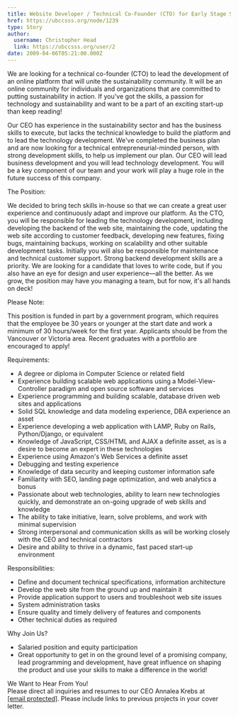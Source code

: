 ```yaml
---
title: Website Developer / Technical Co-Founder (CTO) for Early Stage Start-Up 
href: https://ubccsss.org/node/1239
type: Story
author:
  username: Christopher Head
  link: https://ubccsss.org/user/2
date: 2009-04-06T05:21:00.000Z
---
```


<div class="field field-name-body field-type-text-with-summary field-label-hidden"><div class="field-items"><div class="field-item even"><p>We are looking for a technical co-founder (CTO) to lead the development of an online platform that will unite the sustainability community. It will be an online community for individuals and organizations that are committed to putting sustainability in action. If you&apos;ve got the skills, a passion for technology and sustainability and want to be a part of an exciting start-up than keep reading!</p>
<p>Our CEO has experience in the sustainability sector and has the business skills to execute, but lacks the technical knowledge to build the platform and to lead the technology development. We&apos;ve completed the business plan and are now looking for a technical entrepreneurial-minded person, with strong development skills, to help us implement our plan. Our CEO will lead business development and you will lead technology development. You will be a key component of our team and your work will play a huge role in the future success of this company.</p>
<p>The Position:</p>
<p>We decided to bring tech skills in-house so that we can create a great user experience and continuously adapt and improve our platform. As the CTO, you will be responsible for leading the technology development, including developing the backend of the web site, maintaining the code, updating the web site according to customer feedback, developing new features, fixing bugs, maintaining backups, working on scalability and other suitable development tasks. Initially you will also be responsible for maintenance and technical customer support. Strong backend development skills are a priority. We are looking for a candidate that loves to write code, but if you also have an eye for design and user experience&#x2014;all the better. As we grow, the position may have you managing a team, but for now, it&apos;s all hands on deck!</p>
<p>Please Note:</p>
<p>This position is funded in part by a government program, which requires that the employee be 30 years or younger at the start date and work a minimum of 30 hours/week for the first year. Applicants should be from the Vancouver or Victoria area. Recent graduates with a portfolio are encouraged to apply!</p>
<p>Requirements:</p>
<ul>
<li>A degree or diploma in Computer Science or related field</li>
<li>Experience building scalable web applications using a Model-View-Controller paradigm and open source software and services</li>
<li>Experience programming and building scalable, database driven web sites and applications</li>
<li>Solid SQL knowledge and data modeling experience, DBA experience an asset</li>
<li>Experience developing a web application with LAMP, Ruby on Rails, Python/Django, or equivalent</li>
<li>Knowledge of JavaScript, CSS/HTML and AJAX a definite asset, as is a desire to become an expert in these technologies</li>
<li>Experience using Amazon&apos;s Web Services a definite asset</li>
<li>Debugging and testing experience</li>
<li>Knowledge of data security and keeping customer information safe</li>
<li>Familiarity with SEO, landing page optimization, and web analytics a bonus</li>
<li>Passionate about web technologies, ability to learn new technologies quickly, and demonstrate an on-going upgrade of web skills and knowledge</li>
<li>The ability to take initiative, learn, solve problems, and work with minimal supervision</li>
<li>Strong interpersonal and communication skills as will be working closely with the CEO and technical contractors </li>
<li>Desire and ability to thrive in a dynamic, fast paced start-up environment</li>
</ul>
<p>Responsibilities:</p>
<ul>
<li>Define and document technical specifications, information architecture</li>
<li>Develop the web site from the ground up and maintain it</li>
<li>Provide application support to users and troubleshoot web site issues</li>
<li>System administration tasks</li>
<li>Ensure quality and timely delivery of features and components</li>
<li>Other technical duties as required</li>
</ul>
<p>Why Join Us?</p>
<ul>
<li>Salaried position and equity participation</li>
<li>Great opportunity to get in on the ground level of a promising company, lead programming and development, have great influence on shaping the product and use your skills to make a difference in the world!</li>
</ul>
<p>We Want to Hear From You!<br>
Please direct all inquiries and resumes to our CEO Annalea Krebs at <a href="/cdn-cgi/l/email-protection#10797e767f5075647879737f637f7c6564797f7e633e737f7d"><span class="__cf_email__" data-cfemail="e28b8c848da287968a8b818d918d8e97968b8d8c91cc818d8f">[email&#xA0;protected]</span></a>. Please include links to previous projects in your cover letter.</p>
</div></div></div>    <footer>
          </footer>